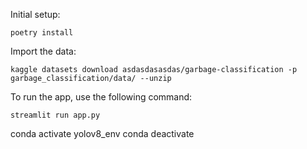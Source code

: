 Initial setup:

```
poetry install
```

Import the data:

```
kaggle datasets download asdasdasasdas/garbage-classification -p garbage_classification/data/ --unzip
```

To run the app, use the following command:

```
streamlit run app.py
```

conda activate yolov8_env
conda deactivate
